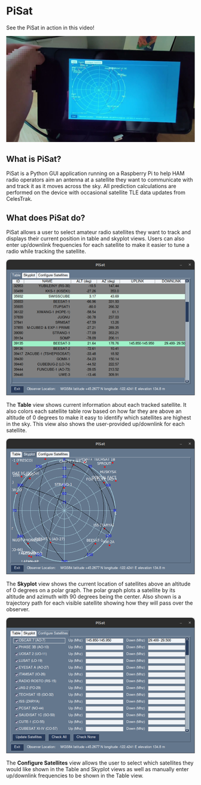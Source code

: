 # PiSat

See the PiSat in action in this video! 

[![PiSat Video](https://github.com/paulscrugham/PiSat/blob/master/README/pisat.jpg)](https://youtu.be/-QSAdjNMguM?t=193)

## What is PiSat?

PiSat is a Python GUI application running on a Raspberry Pi to help HAM radio operators aim an antenna at a satellite they want to communicate with and track it as it moves across the sky. All prediction calculations are performed on the device with occasional satellite TLE data updates from CelesTrak.

## What does PiSat do?

PiSat allows a user to select amateur radio satellites they want to track and displays their current position in table and skyplot views. Users can also enter up/downlink frequencies for each satellite to make it easier to tune a radio while tracking the satellite.

![alt text](https://github.com/paulscrugham/PiSat/blob/master/README/table.png)

The **Table** view shows current information about each tracked satellite. It also colors each satellite table row based on how far they are above an altitude of 0 degrees to make it easy to identify which satellites are highest in the sky. This view also shows the user-provided up/downlink for each satellite.

![alt text](https://github.com/paulscrugham/PiSat/blob/master/README/skyplot.png)

The **Skyplot** view shows the current location of satellites above an altitude of 0 degrees on a polar graph. The polar graph plots a satellite by its altitude and azimuth with 90 degrees being the center. Also shown is a trajectory path for each visible satellite showing how they will pass over the observer.

![alt text](https://github.com/paulscrugham/PiSat/blob/master/README/config.png)

The **Configure Satellites** view allows the user to select which satellites they would like shown in the Table and Skyplot views as well as manually enter up/downlink frequencies to be shown in the Table view.
